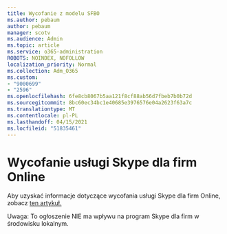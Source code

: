 ```yaml
---
title: Wycofanie z modelu SFBO
ms.author: pebaum
author: pebaum
manager: scotv
ms.audience: Admin
ms.topic: article
ms.service: o365-administration
ROBOTS: NOINDEX, NOFOLLOW
localization_priority: Normal
ms.collection: Adm_O365
ms.custom:
- "9000699"
- "2596"
ms.openlocfilehash: 6fe8cb8067b5aa121f8cf88ab56d7fbeb7b0b72d
ms.sourcegitcommit: 8bc60ec34bc1e40685e3976576e04a2623f63a7c
ms.translationtype: MT
ms.contentlocale: pl-PL
ms.lasthandoff: 04/15/2021
ms.locfileid: "51835461"
---
```

# <a name="skype-for-business-online-retirement"></a>Wycofanie usługi Skype dla firm Online

Aby uzyskać informacje dotyczące wycofania usługi Skype dla firm Online, zobacz [ten artykuł.](https://techcommunity.microsoft.com/t5/Microsoft-Teams-Blog/Skype-for-Business-Online-to-Be-Retired-in-2021/ba-p/777833)

Uwaga: To ogłoszenie NIE ma wpływu na program Skype dla firm w środowisku lokalnym. 